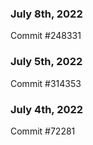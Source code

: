 ### July 8th, 2022

Commit #248331

### July 5th, 2022

Commit #314353


### July 4th, 2022

Commit #72281
